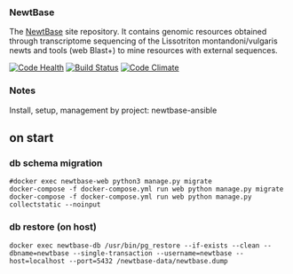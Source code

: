 ### NewtBase

The [NewtBase](http://newtbase.eko.uj.edu.pl/) site repository. 
It contains genomic resources obtained through transcriptome sequencing of the Lissotriton montandoni/vulgaris newts and tools (web Blast+) to mine resources with external sequences.


[![Code Health](https://landscape.io/github/michal-stuglik/newtbase/master/landscape.svg?style=flat)](https://landscape.io/github/michal-stuglik/newtbase/master)
[![Build Status](https://travis-ci.org/michal-stuglik/newtbase.svg?branch=master)](https://travis-ci.org/michal-stuglik/newtbase)
[![Code Climate](https://codeclimate.com/github/michal-stuglik/newtbase/badges/gpa.svg)](https://codeclimate.com/github/michal-stuglik/newtbase)
    

### Notes ###
Install, setup, management by project: newtbase-ansible

## on start

### db schema migration
```shell script
#docker exec newtbase-web python3 manage.py migrate
docker-compose -f docker-compose.yml run web python manage.py migrate
docker-compose -f docker-compose.yml run web python manage.py collectstatic --noinput
```

### db restore (on host)
```shell script
docker exec newtbase-db /usr/bin/pg_restore --if-exists --clean --dbname=newtbase --single-transaction --username=newtbase --host=localhost --port=5432 /newtbase-data/newtbase.dump
```
